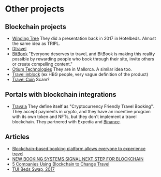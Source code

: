 # Other projects

## Blockchain projects
 - [Winding Tree](https://windingtree.com/) They did a presentation back in 2017 in Hotelbeds. Almost the same idea 
   as TRIPL.
 - [Dtravel](https://dtravel.com/)
 - [BitBook](https://bitbook.net/) "Everyone deserves to travel, and BitBook is making this reality possible by rewarding people who book through their site, invite others or create compelling content."
 - [Otium Technologies](https://otiumtechnologies.com/) They are in Mallorca. A similar idea too.
 - [Travel inblock](https://travel-inblock.io/) (ex HBG people, very vague definition of the product)
 - [Travel Coin](https://tcoin.one/) Scam?

## Portals with blockchain integrations
 - [Travala](https://www.travala.com/) They define itself as "Cryptocurrency Friendly Travel Booking". They accept 
   payments in crypto, and they have an incentive program with its own token and NFTs, but they don't implement a travel 
   blockchain. They partnered with Expedia and [Binance](https://www.travala.com/binance).

## Articles
- [Blockchain-based booking platform allows everyone to experience travel](https://cointelegraph.com/news/blockchain-based-booking-platform-allows-everyone-to-experience-travel)
- [NEW BOOKING SYSTEMS SIGNAL NEXT STEP FOR BLOCKCHAIN](https://www.phocuswire.com/new-booking-systems-from-winding-tree-dtravel-signal-next-step-for-blockchain-distribution)
- [5 Companies Using Blockchain to Change Travel](https://www.investopedia.com/news/6-companies-using-blockchain-change-travel-0/)
- [TUI Beds Swap, 2017](https://www.youtube.com/watch?v=MtR770GLviU&t=1s)